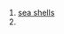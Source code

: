 1) [sea shells](https://recepti.gotvach.bg/r-34462-%D0%9C%D0%B8%D0%B4%D0%B8_%D0%9D%D0%B0%D1%82%D1%8E%D1%80)
2) 